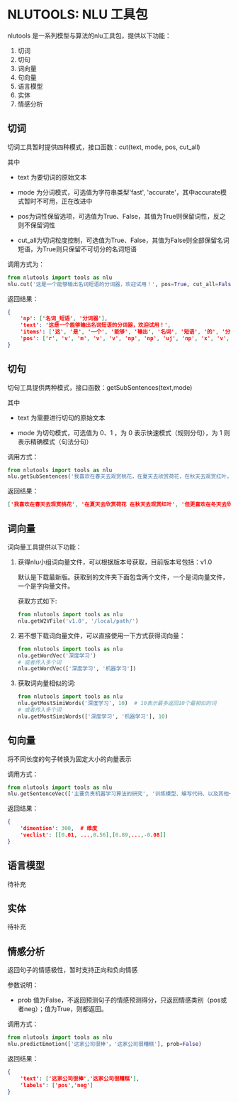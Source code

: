 # NLUTOOLS: NLU 工具包

nlutools 是一系列模型与算法的nlu工具包，提供以下功能：

1. 切词
2. 切句
3. 词向量
4. 句向量
5. 语言模型
6. 实体
7. 情感分析

## 切词

切词工具暂时提供四种模式，接口函数：cut(text, mode, pos, cut_all)

其中

* text 为要切词的原始文本

* mode 为分词模式，可选值为字符串类型'fast', 'accurate'，其中accurate模式暂时不可用，正在改进中

* pos为词性保留选项，可选值为True、False，其值为True则保留词性，反之则不保留词性

* cut_all为切词粒度控制，可选值为True、False，其值为False则全部保留名词短语，为True则只保留不可切分的名词短语

调用方式为：

```python
from nlutools import tools as nlu
nlu.cut('这是一个能够输出名词短语的分词器，欢迎试用！', pos=True, cut_all=False, mode='fast')
```

返回结果：

```json
{
    'np': ['名词_短语', '分词器'], 
    'text': '这是一个能够输出名词短语的分词器，欢迎试用！', 
    'items': ['这', '是', '一个', '能够', '输出', '名词', '短语', '的', '分词器', ',', '欢迎', '试用', '!'], 
    'pos': ['r', 'v', 'm', 'v', 'v', 'np', 'np', 'uj', 'np', 'x', 'v', 'vn', 'x']
}
```

## 切句

切句工具提供两种模式，接口函数：getSubSentences(text,mode)

其中

* text 为需要进行切句的原始文本

* mode 为切句模式，可选值为 0、1 ，为 0 表示快速模式（规则分句），为 1 则表示精确模式（句法分句）

调用方式：

```python
from nlutools import tools as nlu
nlu.getSubSentences('我喜欢在春天去观赏桃花，在夏天去欣赏荷花，在秋天去观赏红叶，但更喜欢在冬天去欣赏雪景。', mode=1)
```

返回结果：

```json
['我喜欢在春天去观赏桃花', '在夏天去欣赏荷花 在秋天去观赏红叶', '但更喜欢在冬天去欣赏雪景']
```

## 词向量

词向量工具提供以下功能：

1. 获得nlu小组词向量文件，可以根据版本号获取，目前版本号包括：v1.0

   默认是下载最新版。获取到的文件夹下面包含两个文件，一个是词向量文件，一个是字向量文件。

   获取方式如下:

    ```python
    from nlutools import tools as nlu
    nlu.getW2VFile('v1.0', '/local/path/')
    ```

2. 若不想下载词向量文件，可以直接使用一下方式获得词向量：

    ```python
    from nlutools import tools as nlu
    nlu.getWordVec('深度学习')
    # 或者传入多个词
    nlu.getWordVec(['深度学习', '机器学习'])
    ```

3. 获取词向量相似的词:

    ```python
    from nlutools import tools as nlu
    nlu.getMostSimiWords('深度学习', 10)  # 10表示最多返回10个最相似的词
    # 或者传入多个词
    nlu.getMostSimiWords(['深度学习', '机器学习'], 10)
    ```
  
## 句向量

将不同长度的句子转换为固定大小的向量表示

调用方式：

```python
from nlutools import tools as nlu
nlu.getSentenceVec(['主要负责机器学习算法的研究', '训练模型、编写代码、以及其他一些工作'])
```

返回结果：

```json
{
    'dimention': 300,  # 维度
    'veclist': [[0.01, ...,0.56],[0.89,...,-0.08]]
}
```

## 语言模型

待补充

## 实体

待补充

## 情感分析

返回句子的情感极性，暂时支持正向和负向情感

参数说明：

* prob 值为False，不返回预测句子的情感预测得分，只返回情感类别（pos或者neg）；值为True，则都返回。

调用方式：

```python
from nlutools import tools as nlu
nlu.predictEmotion(['这家公司很棒'，'这家公司很糟糕'], prob=False)
```

返回结果：

```json
{
    'text': ['这家公司很棒','这家公司很糟糕'],
    'labels': ['pos','neg']
}
```
